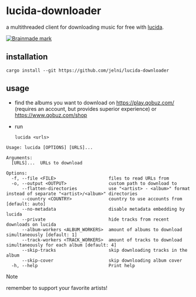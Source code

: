 # lucida-downloader

a multithreaded client for downloading music for free with
[lucida](https://lucida.to/).

<a href="https://brainmade.org/">
  <picture>
    <source media="(prefers-color-scheme: dark)" srcset="https://brainmade.org/white-logo.svg">
    <img alt="Brainmade mark" src="https://brainmade.org/black-logo.svg">
  </picture>
</a>

## installation

```
cargo install --git https://github.com/jelni/lucida-downloader
```

## usage

- find the albums you want to download on https://play.qobuz.com/ (requires an
  account, but provides superior experience) or https://www.qobuz.com/shop

- run
  ```
  lucida <urls>
  ```

```
Usage: lucida [OPTIONS] [URLS]...

Arguments:
  [URLS]...  URLs to download

Options:
  -f, --file <FILE>                    files to read URLs from
  -o, --output <OUTPUT>                custom path to download to
      --flatten-directories            use "<artist> - <album>" format instead of separate "<artist>/<album>" directories
      --country <COUNTRY>              country to use accounts from [default: auto]
      --no-metadata                    disable metadata embedding by lucida
      --private                        hide tracks from recent downloads on lucida
      --album-workers <ALBUM_WORKERS>  amount of albums to download simultaneously [default: 1]
      --track-workers <TRACK_WORKERS>  amount of tracks to download simultaneously for each album [default: 4]
      --skip-tracks                    skip downloading tracks in the album
      --skip-cover                     skip downloading album cover
  -h, --help                           Print help
```

> [!NOTE]  
> remember to support your favorite artists!
